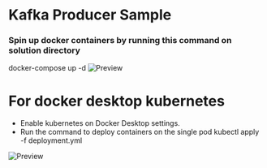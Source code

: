 # Kafka Producer Sample

### Spin up docker containers by running this command on solution directory

docker-compose up -d
![Preview](https://github.com/Menelis/KafkaProcessor/blob/main/KafkaProducerClient/images/docker.gif)

# For docker desktop kubernetes

- Enable kubernetes on Docker Desktop settings.
- Run the command to deploy containers on the single pod
    kubectl apply -f deployment.yml

![Preview](https://github.com/Menelis/KafkaProcessor/blob/main/KafkaProducerClient/images/kubernetes.gif)
